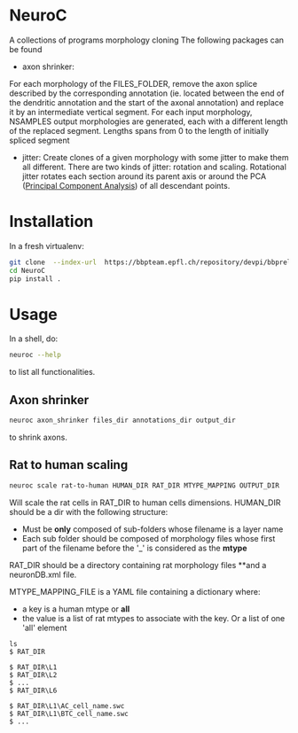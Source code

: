 # NeuroC

A collections of programs morphology cloning
The following packages can be found
- axon shrinker:

For each morphology of the FILES_FOLDER, remove the axon splice described by the corresponding annotation (ie. located between the end of the dendritic annotation and the start of the axonal annotation) and replace it by an intermediate vertical segment. For each input morphology,
    NSAMPLES output morphologies are generated, each with a different length of the replaced segment. Lengths spans from 0 to the length of initially spliced segment

- jitter:
Create clones of a given morphology with some jitter to make them all different. There are two kinds of jitter: rotation and scaling.
Rotational jitter rotates each section around its parent axis or around the PCA ([Principal Component Analysis](https://en.wikipedia.org/wiki/Principal_component_analysis)) of all descendant points.




# Installation

In a fresh virtualenv:
```bash
git clone  --index-url  https://bbpteam.epfl.ch/repository/devpi/bbprelman/dev/+simple/ ssh://bbpcode.epfl.ch/nse/NeuroC
cd NeuroC
pip install .
```

# Usage
In a shell, do:

```bash
neuroc --help
```
to list all functionalities.


## Axon shrinker


```bash
neuroc axon_shrinker files_dir annotations_dir output_dir
```
to shrink axons.


## Rat to human scaling
```bash
neuroc scale rat-to-human HUMAN_DIR RAT_DIR MTYPE_MAPPING OUTPUT_DIR
```

Will scale the rat cells in RAT_DIR to human cells dimensions.
HUMAN\_DIR should be a dir with the following structure:
- Must be **only** composed of sub-folders whose filename is a layer name
- Each sub folder should be composed of morphology files whose first part of the filename before the '_' is considered as the **mtype**

RAT\_DIR should be a directory containing rat morphology files **and a neuronDB.xml file.

MTYPE\_MAPPING\_FILE is a YAML file containing a dictionary where:
- a key is a human mtype or **all**
- the value is a list of rat mtypes to associate with the key. Or a list of one 'all' element
```
ls
$ RAT_DIR

$ RAT_DIR\L1
$ RAT_DIR\L2
$ ...
$ RAT_DIR\L6

$ RAT_DIR\L1\AC_cell_name.swc
$ RAT_DIR\L1\BTC_cell_name.swc
$ ...
```
